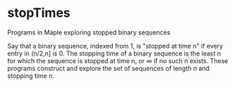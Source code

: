 # stopTimes

Programs in Maple exploring stopped binary sequences

Say that a binary sequence, indexed from 1, is "stopped at time n" if every
entry in (n/2,n] is 0. The stopping time of a binary sequence is the least
n for which the sequence is stopped at time n, or ∞ if no such n exists. These
programs construct and explore the set of sequences of length n and stopping
time n.
